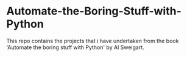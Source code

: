# Automate-the-Boring-Stuff-with-Python
This repo contains the projects that i have undertaken from the book 'Automate the boring stuff with Python' by Al Sweigart.
